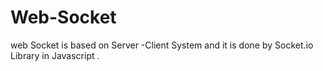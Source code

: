 # Web-Socket
web Socket is based on Server -Client System and it is done by Socket.io Library in Javascript .
